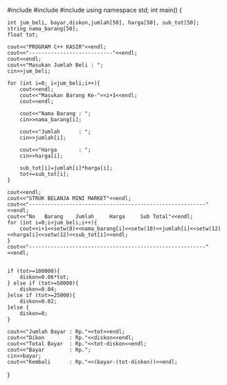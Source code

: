 #include <iostream>
#include <string>
#include <iomanip>
using namespace std;
int main() {
	
	int jum_beli, bayar,diskon,jumlah[50], harga[50], sub_tot[50];
	string nama_barang[50];
	float tot;
	
	cout<<"PROGRAM C++ KASIR"<<endl;
	cout<<"---------------------------"<<endl;
	cout<<endl;
	cout<<"Masukan Jumlah Beli : ";
	cin>>jum_beli; 
	
	for (int i=0; i<jum_beli;i++){
		cout<<endl;
		cout<<"Masukan Barang Ke-"<<i+1<<endl;
		cout<<endl;
		
		cout<<"Nama Barang : ";
		cin>>nama_barang[i]; 
		
		cout<<"Jumlah      : ";
		cin>>jumlah[i]; 
		
		cout<<"Harga       : ";
		cin>>harga[i]; 
		
		sub_tot[i]=jumlah[i]*harga[i]; 
		tot+=sub_tot[i]; 
	}
	
	cout<<endl;
	cout<<"STRUK BELANJA MINI MARKET"<<endl;
	cout<<"---------------------------------------------------------"<<endl;
	cout<<"No   Barang    Jumlah     Harga     Sub Total"<<endl;
	for (int i=0;i<jum_beli;i++){
		cout<<i+1<<setw(8)<<nama_barang[i]<<setw(10)<<jumlah[i]<<setw(12)<<harga[i]<<setw(12)<<sub_tot[i]<<endl; 
	}
	cout<<"---------------------------------------------------------"<<endl;

	
	if (tot>=100000){
		diskon=0.06*tot;
	} else if (tot>=50000){
		diskon=0.04;
	}else if (tot>=25000){
		diskon=0.02;
	}else {
		diskon=0;
	}
	
	cout<<"Jumlah Bayar : Rp."<<tot<<endl;
	cout<<"Dikon        : Rp."<<diskon<<endl; 
	cout<<"Total Bayar  : Rp."<<tot-diskon<<endl;
	cout<<"Bayar        : Rp.";
	cin>>bayar; 
	cout<<"Kembali      : Rp."<<(bayar-(tot-diskon))<<endl; 
	
	
	
	
}
